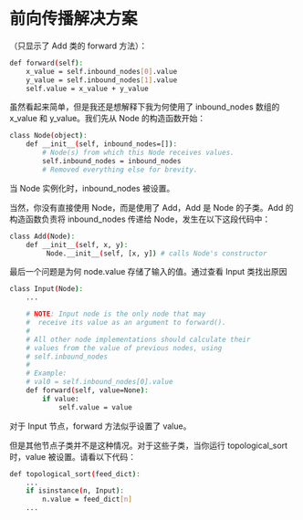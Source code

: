 # 前向传播解决方案

（只显示了 Add 类的 forward 方法）：

```bash
def forward(self):
    x_value = self.inbound_nodes[0].value
    y_value = self.inbound_nodes[1].value
    self.value = x_value + y_value
```

虽然看起来简单，但是我还是想解释下我为何使用了 inbound_nodes 数组的 x_value 和 y_value。我们先从 Node 的构造函数开始：

```bash
class Node(object):
    def __init__(self, inbound_nodes=[]):
        # Node(s) from which this Node receives values.
        self.inbound_nodes = inbound_nodes
        # Removed everything else for brevity.
```

当 Node 实例化时，inbound_nodes 被设置。

当然，你没有直接使用 Node，而是使用了 Add，Add 是 Node 的子类。Add 的构造函数负责将 inbound_nodes 传递给 Node，发生在以下这段代码中：

```bash
class Add(Node):
    def __init__(self, x, y):
         Node.__init__(self, [x, y]) # calls Node's constructor
```

最后一个问题是为何 node.value 存储了输入的值。通过查看 Input 类找出原因

```bash
class Input(Node):
    ...

    # NOTE: Input node is the only node that may
    #  receive its value as an argument to forward().
    #
    # All other node implementations should calculate their
    # values from the value of previous nodes, using
    # self.inbound_nodes
    #
    # Example:
    # val0 = self.inbound_nodes[0].value
    def forward(self, value=None):
        if value:
            self.value = value
```

对于 Input 节点，forward 方法似乎设置了 value。

但是其他节点子类并不是这种情况。对于这些子类，当你运行 topological_sort 时，value 被设置。请看以下代码：

```bash
def topological_sort(feed_dict):
    ...
    if isinstance(n, Input):
        n.value = feed_dict[n]
    ...
```
